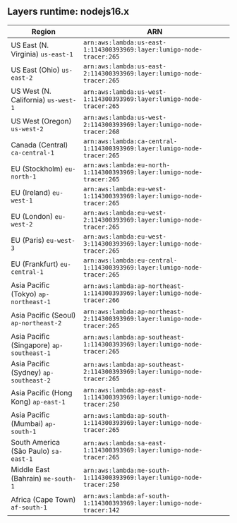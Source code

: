 Layers runtime: nodejs16.x
----
| Region | ARN |
| --- | --- |
|US East (N. Virginia)  `us-east-1`|`arn:aws:lambda:us-east-1:114300393969:layer:lumigo-node-tracer:265`|
|US East (Ohio)  `us-east-2`|`arn:aws:lambda:us-east-2:114300393969:layer:lumigo-node-tracer:265`|
|US West (N. California)  `us-west-1`|`arn:aws:lambda:us-west-1:114300393969:layer:lumigo-node-tracer:265`|
|US West (Oregon)  `us-west-2`|`arn:aws:lambda:us-west-2:114300393969:layer:lumigo-node-tracer:268`|
|Canada (Central)  `ca-central-1`|`arn:aws:lambda:ca-central-1:114300393969:layer:lumigo-node-tracer:265`|
|EU (Stockholm)  `eu-north-1`|`arn:aws:lambda:eu-north-1:114300393969:layer:lumigo-node-tracer:265`|
|EU (Ireland)  `eu-west-1`|`arn:aws:lambda:eu-west-1:114300393969:layer:lumigo-node-tracer:265`|
|EU (London)  `eu-west-2`|`arn:aws:lambda:eu-west-2:114300393969:layer:lumigo-node-tracer:265`|
|EU (Paris)  `eu-west-3`|`arn:aws:lambda:eu-west-3:114300393969:layer:lumigo-node-tracer:265`|
|EU (Frankfurt)  `eu-central-1`|`arn:aws:lambda:eu-central-1:114300393969:layer:lumigo-node-tracer:265`|
|Asia Pacific (Tokyo)  `ap-northeast-1`|`arn:aws:lambda:ap-northeast-1:114300393969:layer:lumigo-node-tracer:266`|
|Asia Pacific (Seoul)  `ap-northeast-2`|`arn:aws:lambda:ap-northeast-2:114300393969:layer:lumigo-node-tracer:265`|
|Asia Pacific (Singapore)  `ap-southeast-1`|`arn:aws:lambda:ap-southeast-1:114300393969:layer:lumigo-node-tracer:265`|
|Asia Pacific (Sydney)  `ap-southeast-2`|`arn:aws:lambda:ap-southeast-2:114300393969:layer:lumigo-node-tracer:265`|
|Asia Pacific (Hong Kong)  `ap-east-1`|`arn:aws:lambda:ap-east-1:114300393969:layer:lumigo-node-tracer:250`|
|Asia Pacific (Mumbai)  `ap-south-1`|`arn:aws:lambda:ap-south-1:114300393969:layer:lumigo-node-tracer:265`|
|South America (São Paulo)  `sa-east-1`|`arn:aws:lambda:sa-east-1:114300393969:layer:lumigo-node-tracer:265`|
|Middle East (Bahrain)  `me-south-1`|`arn:aws:lambda:me-south-1:114300393969:layer:lumigo-node-tracer:250`|
|Africa (Cape Town)  `af-south-1`|`arn:aws:lambda:af-south-1:114300393969:layer:lumigo-node-tracer:142`|
